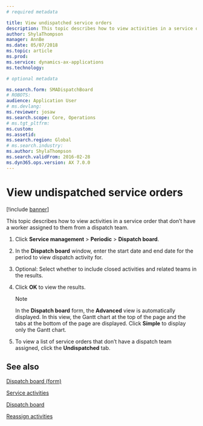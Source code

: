 ```yaml
---
# required metadata

title: View undispatched service orders   
description: This topic describes how to view activities in a service order that don’t have a worker assigned to them from a dispatch team.
author: ShylaThompson
manager: AnnBe
ms.date: 05/07/2018
ms.topic: article
ms.prod: 
ms.service: dynamics-ax-applications
ms.technology: 

# optional metadata

ms.search.form: SMADispatchBoard
# ROBOTS: 
audience: Application User
# ms.devlang: 
ms.reviewer: josaw
ms.search.scope: Core, Operations
# ms.tgt_pltfrm: 
ms.custom: 
ms.assetid: 
ms.search.region: Global
# ms.search.industry: 
ms.author: ShylaThompson
ms.search.validFrom: 2016-02-28
ms.dyn365.ops.version: AX 7.0.0
---
```



# View undispatched service orders 

[!include [banner](../includes/banner.md)]


This topic describes how to view activities in a service order that don’t have a worker assigned to them from a dispatch team.

1.  Click **Service management** \> **Periodic** \> **Dispatch board**.

2.  In the **Dispatch board** window, enter the start date and end date for the period to view dispatch activity for.

3.  Optional: Select whether to include closed activities and related teams in the results.

4.  Click **OK** to view the results.
    

    > [!NOTE]
    > <P>In the <STRONG>Dispatch board</STRONG> form, the <STRONG>Advanced</STRONG> view is automatically displayed. In this view, the Gantt chart at the top of the page and the tabs at the bottom of the page are displayed. Click <STRONG>Simple</STRONG> to display only the Gantt chart.</P>



5.  To view a list of service orders that don’t have a dispatch team assigned, click the **Undispatched** tab.

## See also

[Dispatch board (form)](https://technet.microsoft.com/library/hh242789\(v=ax.60\))

[Service activities](service-activities.md)

[Dispatch board](dispatch-board.md)

[Reassign activities](reassign-activities.md)

  


